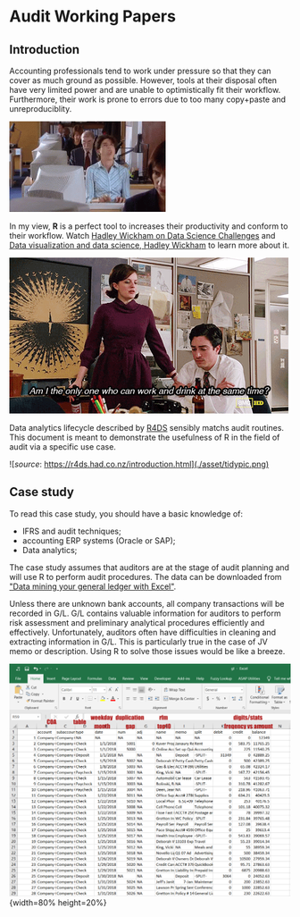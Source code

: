# Audit Working Papers


## Introduction


Accounting professionals tend to work under pressure so that they can cover as much ground as possible. However, tools at their disposal often have very limited power and are unable to optimistically fit their workflow. Furthermore, their work is prone to errors due to too many copy+paste and unreproduciblity.

![*work without R*](./asset/stress.gif)

In my view, **R** is a perfect tool to increases their productivity and conform to their workflow. Watch [Hadley Wickham on Data Science Challenges](https://www.youtube.com/watch?v=bWM1BszF-Mo&t=1543s) and [Data visualization and data science, Hadley Wickham](https://www.youtube.com/watch?v=9YTNYT1maa4) to learn more about it.

![*work with R*](./asset/unstress.gif)

Data analytics lifecycle described by [R4DS](https://r4ds.had.co.nz/) sensibly matchs audit routines. This document is meant to demonstrate the usefulness of R in the field of audit via a specific use case. 

![*source*: https://r4ds.had.co.nz/introduction.html](./asset/tidypic.png)


## Case study


To read this case study, you should have a basic knowledge of:    

* IFRS and audit techniques;    
* accounting ERP systems (Oracle or SAP);    
* Data analytics;    

The case study assumes that auditors are at the stage of audit planning and will use R to perform audit procedures. The data can be downloaded from ["Data mining your general ledger with Excel"](https://www.journalofaccountancy.com/issues/2017/jan/general-ledger-data-mining.html). 

Unless there are unknown bank accounts, all company transactions will be recorded in G/L. G/L contains valuable information for auditors to perform risk assessment and preliminary analytical procedures efficiently and effectively. Unfortunately, auditors often have difficulties in cleaning and extracting information in G/L. This is particularly true in the case of JV memo or description. Using R to solve those issues would be like a breeze. 

![*Audit procedures*](./asset/tidywork.PNG){width=80% height=20%}

